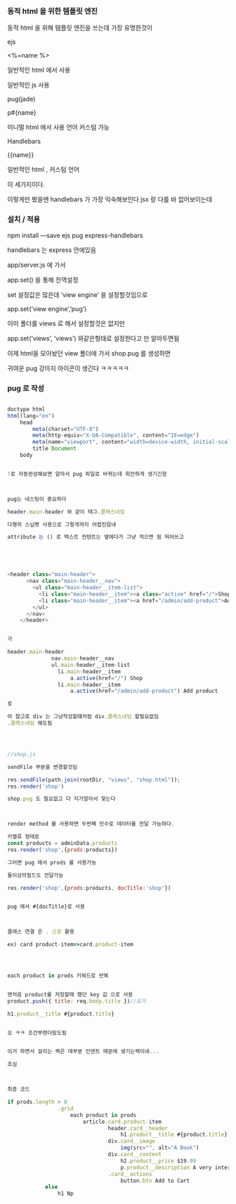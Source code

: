 ### 동적 html 을 위한 템플릿 엔진

동적 html 을 위해 템플릿 엔진을 쓰는데 가장 유명한것이

ejs

<p><%=name %></p>

일반적인 html 에서 사용

일반적인 js 사용

pug(jade)

p#{name}

미니멀 html 에서 사용 언어 커스텀 가능

Handlebars

<p>{{name}}</p>

일반적인 html , 커스텀 언어

이 세가지이다.

이렇게만 봤을땐 handlebars 가 가장 익숙해보인다 jsx 랑 다를 바 없어보이는데

### 설치 / 적용

npm install —save ejs pug express-handlebars

handlebars 는 express 안에있음

app/server.js 에 가서

app.set() 을 통해 전역설정

set 설정값은 많은데 ‘view engine’ 을 설정할것임으로

app.set(’view engine’,’pug’)

이미 폴더를 views 로 해서 설정할것은 없지만

app.set(’views’, ‘views’) 와같은형태로 설정한다고 만 알아두면됨

이제 html을 모아놨던 view 폴더에 가서 shop.pug 를 생성하면

귀여운 pug 강아지 아이콘이 생긴다 ㅋㅋㅋㅋㅋ

### pug 로 작성

```js

doctype html
html(lang="en")
    head
        meta(charset="UTF-8")
        meta(http-equiv="X-UA-Compatible", content="IE=edge")
        meta(name="viewport", content="width=device-width, initial-scale=1.0")
        title Document
    body


!로 자동완성해보면 알아서 pug 파일로 바뀌는데 희안하게 생기긴함



pug는 네스팅이 중요하다

header.main-header 와 같이 태그.클래스네임

다행히 스닙펫 사용으로 그렇게까지 어렵진않네

attribute 는 () 로 텍스트 컨텐트는 옆에다가 그냥 적으면 됨 띄어쓰고





<header class="main-header">
      <nav class="main-header__nav">
        <ul class="main-header__item-list">
          <li class="main-header__item"><a class="active" href="/">Shop</a></li>
          <li class="main-header__item"><a href="/admin/add-product">Add Product</a></li>
        </ul>
      </nav>
    </header>


가

header.main-header
              nav.main-header__nav
              ul.main-header__item-list
                li.main-header__item
                    a.active(href="/") Shop
                li.main-header__item
                    a.active(href="/admin/add-product") Add product

로

아 참고로 div 는 그냥작성할떄처럼 div.클래스네임 할필요없임
.클래스네임 해도됨




//shop.js

sendFile 부분을 변경할것임

res.sendFile(path.join(rootDir, "views", "shop.html"));
res.render('shop')

shop.pug 도 필요없고 다 지가알아서 찾는다



render method 를 사용하면 두번째 인수로 데이터를 전달 가능하다.

키벨류 형태로
const products = adminData.products
res.render('shop',{prods:products})

그러면 pug 에서 prods 를 사용가능

둘이상의필드도 전달가능

res.render('shop',{prods:products, docTitle:'shop'})


pug 에서 #{docTitle}로 사용



클래스 연결 은 . 으로 활용

ex) card product-item=>card.product-item




each product in prods 키워드로 반복


맨처음 product를 저장할때 했던 key 값 으로 사용
product.push({ title: req.body.title })//요거

h1.product__title #{product.title}


오 ㅋㅋ 조건부렌더링도됨


이거 하면서 걸리는 렉은 데부분 인덴트 때문에 생기는렉이네...

조심



최종 코드

if prods.length > 0
                .grid
                    each product in prods
                        article.card.product-item
                                header.card__header
                                    h1.product__title #{product.title}
                                div.card__image
                                    img(src="", alt="A Book")
                                div.card__content
                                    h2.product__price $19.99
                                    p.product__description A very interesting book about so many even more interesting things!
                                .card__actions
                                    button.btn Add to Cart
            else
                h1 Np

```

